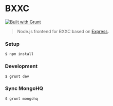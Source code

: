 BXXC
=====

[![Built with Grunt](https://cdn.gruntjs.com/builtwith.png)](http://gruntjs.com/)

> Node.js frontend for BXXC based on [Express](http://expressjs.com/).

### Setup

```shell
$ npm install
```

### Development

```shell
$ grunt dev
```

### Sync MongoHQ

```shell
$ grunt mongohq
```
